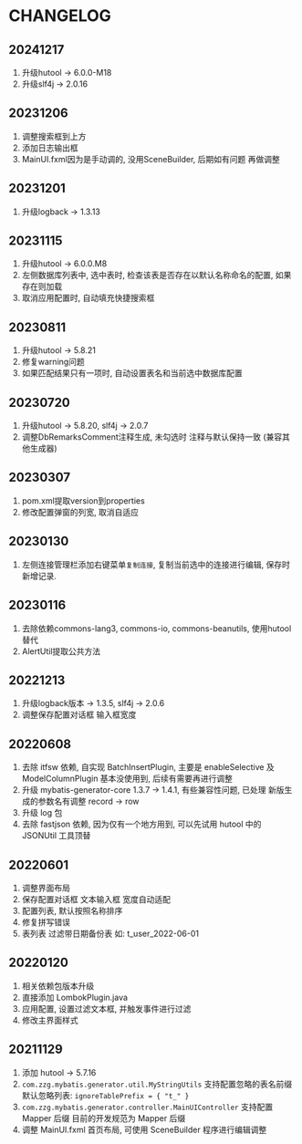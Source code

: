 # CHANGELOG

## 20241217

1. 升级hutool -> 6.0.0-M18
1. 升级slf4j -> 2.0.16

## 20231206

1. 调整搜索框到上方
2. 添加日志输出框
3. MainUI.fxml因为是手动调的, 没用SceneBuilder, 后期如有问题 再做调整

## 20231201

1. 升级logback -> 1.3.13

## 20231115

1. 升级hutool -> 6.0.0.M8
2. 左侧数据库列表中, 选中表时, 检查该表是否存在以默认名称命名的配置, 如果存在则加载
3. 取消应用配置时, 自动填充快捷搜索框

## 20230811

1. 升级hutool -> 5.8.21
2. 修复warning问题
3. 如果匹配结果只有一项时, 自动设置表名和当前选中数据库配置

## 20230720

1. 升级hutool -> 5.8.20, slf4j -> 2.0.7
2. 调整DbRemarksComment注释生成, 未勾选时 注释与默认保持一致 (兼容其他生成器)

## 20230307

1. pom.xml提取version到properties
2. 修改配置弹窗的列宽, 取消自适应

## 20230130

1. 左侧连接管理栏添加右键菜单`复制连接`, 复制当前选中的连接进行编辑, 保存时新增记录.

## 20230116

1. 去除依赖commons-lang3, commons-io, commons-beanutils, 使用hutool替代
2. AlertUtil提取公共方法

## 20221213

1. 升级logback版本 -> 1.3.5, slf4j -> 2.0.6
2. 调整保存配置对话框 输入框宽度

## 20220608

1. 去除 itfsw 依赖, 自实现 BatchInsertPlugin, 主要是 enableSelective 及 ModelColumnPlugin 基本没使用到, 后续有需要再进行调整
2. 升级 mybatis-generator-core 1.3.7 -> 1.4.1, 有些兼容性问题, 已处理
   新版生成的参数名有调整 record -> row
3. 升级 log 包
4. 去除 fastjson 依赖, 因为仅有一个地方用到, 可以先试用 hutool 中的 JSONUtil 工具顶替

## 20220601

1. 调整界面布局
2. 保存配置对话框 文本输入框 宽度自动适配
3. 配置列表, 默认按照名称排序
4. 修复拼写错误
5. 表列表 过滤带日期备份表 如: t_user_2022-06-01

## 20220120

1. 相关依赖包版本升级
2. 直接添加 LombokPlugin.java
3. 应用配置, 设置过滤文本框, 并触发事件进行过滤
4. 修改主界面样式

## 20211129

1. 添加 hutool -> 5.7.16
2. `com.zzg.mybatis.generator.util.MyStringUtils` 支持配置忽略的表名前缀
   默认忽略列表: `ignoreTablePrefix = { "t_" }`
3. `com.zzg.mybatis.generator.controller.MainUIController` 支持配置 Mapper 后缀
   目前的开发规范为 Mapper 后缀
4. 调整 MainUI.fxml 首页布局, 可使用 SceneBuilder 程序进行编辑调整
